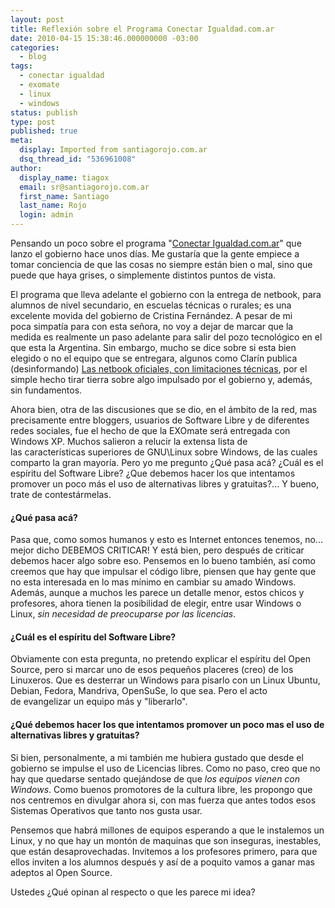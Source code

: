 ```yaml
---
layout: post
title: Reflexión sobre el Programa Conectar Igualdad.com.ar
date: 2010-04-15 15:38:46.000000000 -03:00
categories:
  - blog
tags:
  - conectar igualdad
  - exomate
  - linux
  - windows
status: publish
type: post
published: true
meta:
  display: Imported from santiagorojo.com.ar
  dsq_thread_id: "536961008"
author:
  display_name: tiagox
  email: sr@santiagorojo.com.ar
  first_name: Santiago
  last_name: Rojo
  login: admin
---
```


Pensando un poco sobre el programa "[Conectar
Igualdad.com.ar](http://www.conectarigualdad.com.ar/)" que lanzo el gobierno
hace unos días. Me gustaría que la gente empiece a tomar conciencia de que las
cosas no siempre están bien o mal, sino que puede que haya grises, o simplemente
distintos puntos de vista.

El programa que lleva adelante el gobierno con la entrega de netbook, para
alumnos de nivel secundario, en escuelas técnicas o rurales; es una excelente
movida del gobierno de Cristina Fernández. A pesar de mi poca simpatía para con
esta señora, no voy a dejar de marcar que la medida es realmente un paso
adelante para salir del pozo tecnológico en el que esta la Argentina. Sin
embargo, mucho se dice sobre si esta bien elegido o no el equipo que se
entregara, algunos como Clarín publica (desinformando) [Las netbook oficiales,
con limitaciones
técnicas](http://www.clarin.com/diario/2010/04/08/sociedad/s-02176009.htm), por
el simple hecho tirar tierra sobre algo impulsado por el gobierno y, además, sin
fundamentos.

Ahora bien, otra de las discusiones que se dio, en el ámbito de la red, mas
precisamente entre bloggers, usuarios de Software Libre y de diferentes redes
sociales, fue el hecho de que la EXOmate será entregada con Windows XP. Muchos
salieron a relucir la extensa lista de las características superiores de
GNU\Linux sobre Windows, de las cuales comparto la gran mayoría. Pero yo me
pregunto ¿Qué pasa acá? ¿Cuál es el espíritu del Software Libre? ¿Que debemos
hacer los que intentamos promover un poco más el uso de alternativas libres y
gratuitas?... Y bueno, trate de contestármelas.

#### ¿Qué pasa acá?

Pasa que, como somos humanos y esto es Internet entonces tenemos, no... mejor
dicho DEBEMOS CRITICAR! Y está bien, pero después de criticar debemos hacer algo
sobre eso. Pensemos en lo bueno también, así como creemos que hay que impulsar
el código libre, piensen que hay gente que no esta interesada en lo mas mínimo
en cambiar su amado Windows. Además, aunque a muchos les parece un detalle
menor, estos chicos y profesores, ahora tienen la posibilidad de elegir, entre
usar Windows o Linux, _sin necesidad de preocuparse por las licencias_.

#### ¿Cuál es el espíritu del Software Libre?

Obviamente con esta pregunta, no pretendo explicar el espíritu del Open Source,
pero si marcar uno de esos pequeños placeres (creo) de los Linuxeros. Que es
desterrar un Windows para pisarlo con un Linux Ubuntu, Debian, Fedora, Mandriva,
OpenSuSe, lo que sea. Pero el acto de evangelizar un equipo más y "liberarlo".

#### ¿Qué debemos hacer los que intentamos promover un poco mas el uso de alternativas libres y gratuitas?

Si bien, personalmente, a mi también me hubiera gustado que desde el gobierno se
impulse el uso de Licencias libres. Como no paso, creo que no hay que quedarse
sentado quejándose de que _los equipos vienen con Windows_. Como buenos
promotores de la cultura libre, les propongo que nos centremos en divulgar ahora
si, con mas fuerza que antes todos esos Sistemas Operativos que tanto nos gusta
usar.

Pensemos que habrá millones de equipos esperando a que le instalemos un Linux, y
no que hay un montón de maquinas que son inseguras, inestables, que están
desaprovechadas. Invitemos a los profesores primero, para que ellos inviten a
los alumnos después y así de a poquito vamos a ganar mas adeptos al Open Source.

Ustedes ¿Qué opinan al respecto o que les parece mi idea?
